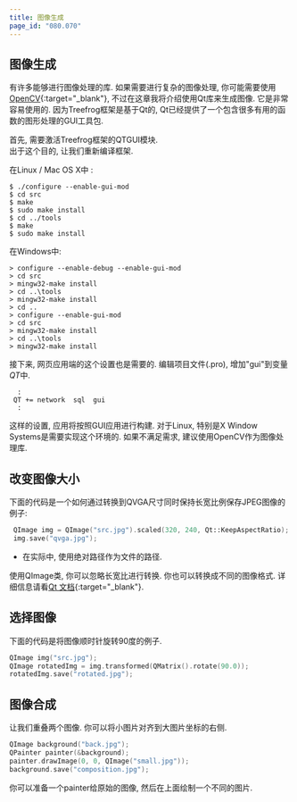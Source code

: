 ```yaml
---
title: 图像生成
page_id: "080.070"
---
```


## 图像生成

有许多能够进行图像处理的库. 如果需要进行复杂的图像处理, 你可能需要使用[OpenCV](http://opencv.org/){:target="_blank"}, 不过在这章我将介绍使用Qt库来生成图像. 它是非常容易使用的. 因为Treefrog框架是基于Qt的, Qt已经提供了一个包含很多有用的函数的图形处理的GUI工具包.

首先, 需要激活Treefrog框架的QTGUI模块.<br>
出于这个目的, 让我们重新编译框架.

在Linux / Mac OS X中 :

```
$ ./configure --enable-gui-mod
$ cd src
$ make
$ sudo make install
$ cd ../tools
$ make
$ sudo make install
```

在Windows中:

```
> configure --enable-debug --enable-gui-mod
> cd src
> mingw32-make install
> cd ..\tools
> mingw32-make install
> cd ..
> configure --enable-gui-mod
> cd src
> mingw32-make install
> cd ..\tools
> mingw32-make install
```

接下来, 网页应用端的这个设置也是需要的. 编辑项目文件(.pro), 增加"gui"到变量*QT*中.

```
  :
 QT += network  sql  gui
  :
```

这样的设置, 应用将按照GUI应用进行构建. 对于Linux, 特别是X Window Systems是需要实现这个环境的. 如果不满足需求, 建议使用OpenCV作为图像处理库.

## 改变图像大小

下面的代码是一个如何通过转换到QVGA尺寸同时保持长宽比例保存JPEG图像的例子:

```c++
 QImage img = QImage("src.jpg").scaled(320, 240, Qt::KeepAspectRatio);
 img.save("qvga.jpg");
```
- 在实际中, 使用绝对路径作为文件的路径.

使用QImage类, 你可以忽略长宽比进行转换. 你也可以转换成不同的图像格式. 详细信息请看[Qt 文档](http://qt-project.org/doc/qt-4.8/){:target="_blank"}.

## 选择图像

下面的代码是将图像顺时针旋转90度的例子.

```c++
QImage img("src.jpg");
QImage rotatedImg = img.transformed(QMatrix().rotate(90.0));
rotatedImg.save("rotated.jpg");
```

## 图像合成

让我们重叠两个图像. 你可以将小图片对齐到大图片坐标的右侧.

```c++
QImage background("back.jpg");
QPainter painter(&background);
painter.drawImage(0, 0, QImage("small.jpg"));
background.save("composition.jpg");
```

你可以准备一个painter给原始的图像, 然后在上面绘制一个不同的图片.